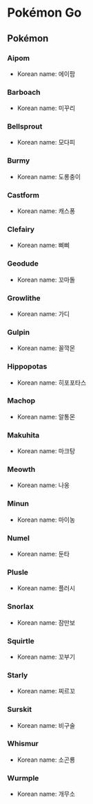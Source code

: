 # Pokémon Go
## Pokémon
### Aipom
* Korean name: 에이팜

### Barboach
* Korean name: 미꾸리

### Bellsprout
* Korean name: 모다피

### Burmy
* Korean name: 도롱충이

### Castform
* Korean name: 캐스퐁

### Clefairy
* Korean name: 삐삐

### Geodude
* Korean name: 꼬마돌

### Growlithe
* Korean name: 가디

### Gulpin
* Korean name: 꼴깍몬

### Hippopotas
* Korean name: 히포포타스

### Machop
* Korean name: 알통몬

### Makuhita
* Korean name: 마크탕

### Meowth
* Korean name: 나옹

### Minun
* Korean name: 마이농

### Numel
* Korean name: 둔타

### Plusle
* Korean name: 플러시

### Snorlax
* Korean name: 잠만보

### Squirtle
* Korean name: 꼬부기

### Starly
* Korean name: 찌르꼬

### Surskit
* Korean name: 비구술

### Whismur
* Korean name: 소곤룡

### Wurmple
* Korean name: 개무소
